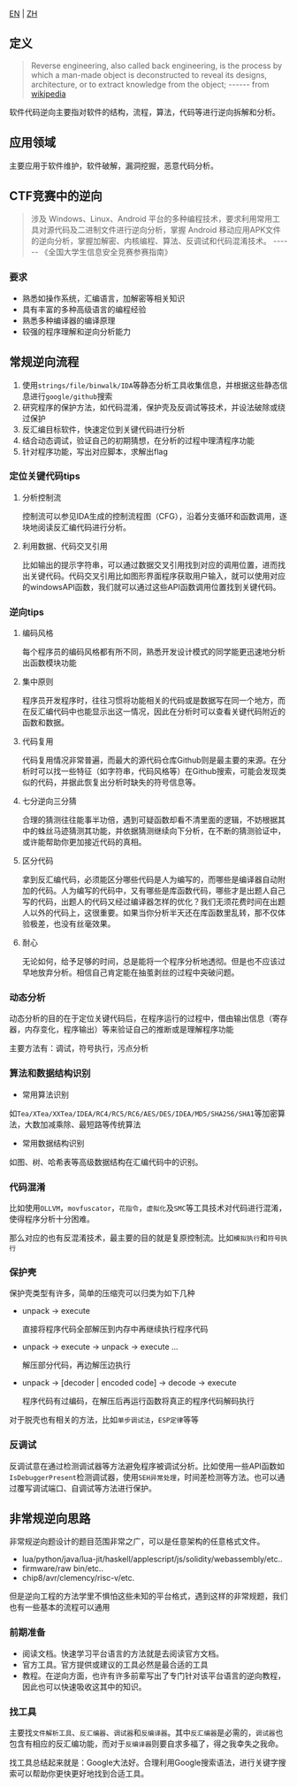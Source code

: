 [EN](./introduction.md) | [ZH](./introduction-zh.md)
## 定义

> Reverse engineering, also called back engineering, is the process by which a man-made object is deconstructed to reveal its designs, architecture, or to extract knowledge from the object;       ------  from [wikipedia](https://en.wikipedia.org/wiki/Reverse_engineering)

软件代码逆向主要指对软件的结构，流程，算法，代码等进行逆向拆解和分析。

## 应用领域

主要应用于软件维护，软件破解，漏洞挖掘，恶意代码分析。

## CTF竞赛中的逆向

> 涉及 Windows、Linux、Android 平台的多种编程技术，要求利用常用工具对源代码及二进制文件进行逆向分析，掌握 Android 移动应用APK文件的逆向分析，掌握加解密、内核编程、算法、反调试和代码混淆技术。
> ------ 《全国大学生信息安全竞赛参赛指南》

### 要求

-   熟悉如操作系统，汇编语言，加解密等相关知识
-   具有丰富的多种高级语言的编程经验
-   熟悉多种编译器的编译原理
-   较强的程序理解和逆向分析能力

## 常规逆向流程

1.  使用`strings/file/binwalk/IDA`等静态分析工具收集信息，并根据这些静态信息进行`google/github`搜索
2.  研究程序的保护方法，如代码混淆，保护壳及反调试等技术，并设法破除或绕过保护
3.  反汇编目标软件，快速定位到关键代码进行分析
4.  结合动态调试，验证自己的初期猜想，在分析的过程中理清程序功能
5.  针对程序功能，写出对应脚本，求解出flag

### 定位关键代码tips

1. 分析控制流

    控制流可以参见IDA生成的控制流程图（CFG），沿着分支循环和函数调用，逐块地阅读反汇编代码进行分析。

2. 利用数据、代码交叉引用

    比如输出的提示字符串，可以通过数据交叉引用找到对应的调用位置，进而找出关键代码。代码交叉引用比如图形界面程序获取用户输入，就可以使用对应的windowsAPI函数，我们就可以通过这些API函数调用位置找到关键代码。

### 逆向tips

1. 编码风格

    每个程序员的编码风格都有所不同，熟悉开发设计模式的同学能更迅速地分析出函数模块功能

2. 集中原则

    程序员开发程序时，往往习惯将功能相关的代码或是数据写在同一个地方，而在反汇编代码中也能显示出这一情况，因此在分析时可以查看关键代码附近的函数和数据。

3. 代码复用

    代码复用情况非常普遍，而最大的源代码仓库Github则是最主要的来源。在分析时可以找一些特征（如字符串，代码风格等）在Github搜索，可能会发现类似的代码，并据此恢复出分析时缺失的符号信息等。

4. 七分逆向三分猜

    合理的猜测往往能事半功倍，遇到可疑函数却看不清里面的逻辑，不妨根据其中的蛛丝马迹猜测其功能，并依据猜测继续向下分析，在不断的猜测验证中，或许能帮助你更加接近代码的真相。

5. 区分代码

    拿到反汇编代码，必须能区分哪些代码是人为编写的，而哪些是编译器自动附加的代码。人为编写的代码中，又有哪些是库函数代码，哪些才是出题人自己写的代码，出题人的代码又经过编译器怎样的优化？我们无须花费时间在出题人以外的代码上，这很重要。如果当你分析半天还在库函数里乱转，那不仅体验极差，也没有丝毫效果。

6. 耐心

    无论如何，给予足够的时间，总是能将一个程序分析地透彻。但是也不应该过早地放弃分析。相信自己肯定能在抽茧剥丝的过程中突破问题。

### 动态分析

动态分析的目的在于定位关键代码后，在程序运行的过程中，借由输出信息（寄存器，内存变化，程序输出）等来验证自己的推断或是理解程序功能

主要方法有：调试，符号执行，污点分析

### 算法和数据结构识别

-   常用算法识别

如`Tea/XTea/XXTea/IDEA/RC4/RC5/RC6/AES/DES/IDEA/MD5/SHA256/SHA1`等加密算法，大数加减乘除、最短路等传统算法

-   常用数据结构识别

如图、树、哈希表等高级数据结构在汇编代码中的识别。


### 代码混淆

比如使用`OLLVM`，`movfuscator`，`花指令`，`虚拟化`及`SMC`等工具技术对代码进行混淆，使得程序分析十分困难。

那么对应的也有反混淆技术，最主要的目的就是复原控制流。比如`模拟执行`和`符号执行`

### 保护壳

保护壳类型有许多，简单的压缩壳可以归类为如下几种

-   unpack -> execute

    直接将程序代码全部解压到内存中再继续执行程序代码

-   unpack -> execute -> unpack -> execute ...

    解压部分代码，再边解压边执行

-   unpack -> [decoder | encoded code] -> decode -> execute

    程序代码有过编码，在解压后再运行函数将真正的程序代码解码执行

对于脱壳也有相关的方法，比如`单步调试法`，`ESP定律`等等

### 反调试

反调试意在通过检测调试器等方法避免程序被调试分析。比如使用一些API函数如`IsDebuggerPresent`检测调试器，使用`SEH异常处理`，时间差检测等方法。也可以通过覆写调试端口、自调试等方法进行保护。

## 非常规逆向思路

非常规逆向题设计的题目范围非常之广，可以是任意架构的任意格式文件。

-   lua/python/java/lua-jit/haskell/applescript/js/solidity/webassembly/etc..
-   firmware/raw bin/etc..
-   chip8/avr/clemency/risc-v/etc.

但是逆向工程的方法学里不惧怕这些未知的平台格式，遇到这样的非常规题，我们也有一些基本的流程可以通用

### 前期准备

-   阅读文档。快速学习平台语言的方法就是去阅读官方文档。
-   官方工具。官方提供或建议的工具必然是最合适的工具
-   教程。在逆向方面，也许有许多前辈写出了专门针对该平台语言的逆向教程，因此也可以快速吸收这其中的知识。

### 找工具

主要找`文件解析工具`、`反汇编器`、`调试器`和`反编译器`。其中`反汇编器`是必需的，`调试器`也包含有相应的反汇编功能，而对于`反编译器`则要自求多福了，得之我幸失之我命。

找工具总结起来就是：Google大法好。合理利用Google搜索语法，进行关键字搜索可以帮助你更快更好地找到合适工具。
